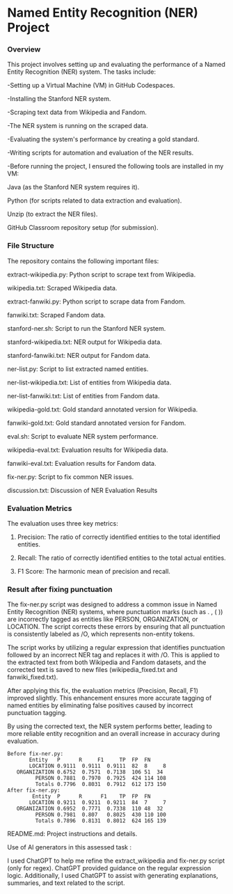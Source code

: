 # Named Entity Recognition (NER) Project

### Overview

This project involves setting up and evaluating the performance of a Named Entity Recognition (NER) system. The tasks include:

-Setting up a Virtual Machine (VM) in GitHub Codespaces.  

-Installing the Stanford NER system.

-Scraping text data from Wikipedia and Fandom.

-The NER system is running on the scraped data.

-Evaluating the system's performance by creating a gold standard.

-Writing scripts for automation and evaluation of the NER results.

-Before running the project, I ensured the following tools are installed in my VM:

Java (as the Stanford NER system requires it).

Python (for scripts related to data extraction and evaluation).

Unzip (to extract the NER files).

GitHub Classroom repository setup (for submission).

### File Structure
The repository contains the following important files:

extract-wikipedia.py: Python script to scrape text from Wikipedia.

wikipedia.txt: Scraped Wikipedia data.

extract-fanwiki.py: Python script to scrape data from Fandom.

fanwiki.txt: Scraped Fandom data.

stanford-ner.sh: Script to run the Stanford NER system.

stanford-wikipedia.txt: NER output for Wikipedia data.

stanford-fanwiki.txt: NER output for Fandom data.

ner-list.py: Script to list extracted named entities.

ner-list-wikipedia.txt: List of entities from Wikipedia data.

ner-list-fanwiki.txt: List of entities from Fandom data.

wikipedia-gold.txt: Gold standard annotated version for Wikipedia.

fanwiki-gold.txt: Gold standard annotated version for Fandom.

eval.sh: Script to evaluate NER system performance.

wikipedia-eval.txt: Evaluation results for Wikipedia data.

fanwiki-eval.txt: Evaluation results for Fandom data.

fix-ner.py: Script to fix common NER issues.

discussion.txt: Discussion of NER Evaluation Results

### Evaluation Metrics

The evaluation uses three key metrics:

1. Precision: The ratio of correctly identified entities to the total identified entities.

2. Recall: The ratio of correctly identified entities to the total actual entities.

3. F1 Score: The harmonic mean of precision and recall.
### Result after fixing punctuation

The fix-ner.py script was designed to address a common issue in Named Entity Recognition (NER) systems, where punctuation marks (such as . , ( )) are incorrectly tagged as entities like PERSON, ORGANIZATION, or LOCATION. The script corrects these errors by ensuring that all punctuation is consistently labeled as /O, which represents non-entity tokens.

The script works by utilizing a regular expression that identifies punctuation followed by an incorrect NER tag and replaces it with /O. This is applied to the extracted text from both Wikipedia and Fandom datasets, and the corrected text is saved to new files (wikipedia_fixed.txt and fanwiki_fixed.txt).

After applying this fix, the evaluation metrics (Precision, Recall, F1) improved slightly. This enhancement ensures more accurate tagging of named entities by eliminating false positives caused by incorrect punctuation tagging.

By using the corrected text, the NER system performs better, leading to more reliable entity recognition and an overall increase in accuracy during evaluation.

```
Before fix-ner.py:
       Entity	P	   R     F1     TP	FP	FN
       LOCATION	0.9111	0.9111	0.9111	82	8	  8
   ORGANIZATION	0.6752	0.7571	0.7138	106	51	34
         PERSON	0.7881	0.7970	0.7925	424	114	108
         Totals	0.7796	0.8031	0.7912	612	173	150
After fix-ner.py:
        Entity	P	   R	  F1    TP	FP	FN
       LOCATION	0.9211	0.9211	0.9211	84	7	  7
   ORGANIZATION	0.6952	0.7771	0.7338	110	48	32
         PERSON	0.7981	0.807 	0.8025	430	110	100
         Totals	0.7896	0.8131	0.8012	624	165	139
```
README.md: Project instructions and details.


Use of AI generators in this assessed task :

I used ChatGPT to help me refine the extract_wikipedia and fix-ner.py script (only for regex). ChatGPT provided guidance on the regular expression logic. Additionally, I used ChatGPT to assist with generating explanations, summaries, and text related to the script.


